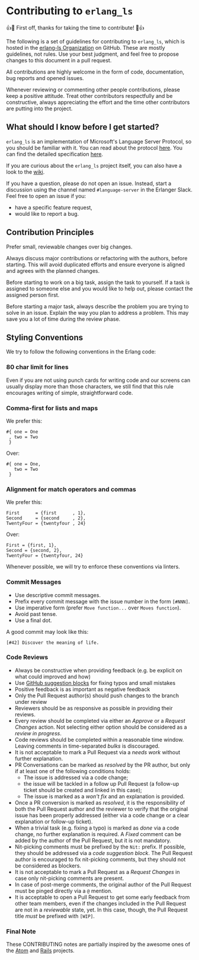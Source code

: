 # Contributing to `erlang_ls`

:+1::tada: First off, thanks for taking the time to contribute! :tada::+1:

The following is a set of guidelines for contributing to `erlang_ls`,
which is hosted in the [erlang-ls
Organization](https://github.com/erlang-ls) on GitHub. These are
mostly guidelines, not rules. Use your best judgment, and feel free to
propose changes to this document in a pull request.

All contributions are highly welcome in the form of code,
documentation, bug reports and opened issues.

Whenever reviewing or commenting other people contributions, please
keep a positive attitude. Treat other contributors respectfully and be
constructive, always appreciating the effort and the time other
contributors are putting into the project.

## What should I know before I get started?

`erlang_ls` is an implementation of Microsoft's Language Server
Protocol, so you should be familiar with it. You can read about the
protocol [here][lsp]. You can find the detailed specification
[here][lsp-specs].

If you are curious about the `erlang_ls` project itself, you can also
have a look to the [wiki][wiki].

If you have a question, please do not open an issue. Instead, start a
discussion using the channel named `#language-server` in the Erlanger
Slack. Feel free to open an issue if you:

* have a specific feature request,
* would like to report a bug.

## Contribution Principles

Prefer small, reviewable changes over big changes.

Always discuss major contributions or refactoring with the authors,
before starting. This will avoid duplicated efforts and ensure
everyone is aligned and agrees with the planned changes.

Before starting to work on a big task, assign the task to yourself. If
a task is assigned to someone else and you would like to help out,
please contact the assigned person first.

Before starting a major task, always describe the problem you are
trying to solve in an issue. Explain the way you plan to address a
problem. This may save you a lot of time during the review phase.

## Styling Conventions

We try to follow the following conventions in the Erlang code:

### 80 char limit for lines

Even if you are not using punch cards for writing code and our screens
can usually display more than those characters, we still find that
this rule encourages writing of simple, straightforward code.

### Comma-first for lists and maps

We prefer this:

    #{ one = One
     , two = Two
     }

Over:

    #{ one = One,
       two = Two
     }

### Alignment for match operators and commas

We prefer this:

    First      = {first      , 1},
    Second     = {second     , 2},
    TwentyFour = {twentyfour , 24}

Over:

    First = {first, 1},
    Second = {second, 2},
    TwentyFour = {twentyfour, 24}

Whenever possible, we will try to enforce these conventions via linters.

### Commit Messages

* Use descriptive commit messages.
* Prefix every commit message with the issue number in the form `[#NNN]`.
* Use imperative form (prefer `Move function...` over `Moves function`).
* Avoid past tense.
* Use a final dot.

A good commit may look like this:

    [#42] Discover the meaning of life.

### Code Reviews

* Always be constructive when providing feedback (e.g. be explicit on
  what could improved and how)
* Use [GitHub suggestion blocks][github-suggest] for fixing typos and
  small mistakes
* Positive feedback is as important as negative feedback
* Only the Pull Request author(s) should push changes to the branch
  under review
* Reviewers should be as responsive as possible in providing their
  reviews.
* Every review should be completed via either an _Approve_ or a
  _Request Changes_ action. Not selecting either option should be
  considered as a _review in progress_.
* Code reviews should be completed within a reasonable time
  window. Leaving comments in time-separated _bulks_ is discouraged.
* It is not acceptable to mark a Pull Request via a _needs work_
  without further explanation.
* PR Conversations can be marked as _resolved_ by the PR author, but
  only if at least one of the following conditions holds:
    * The issue is addressed via a code change;
    * the issue will be tackled in a follow up Pull Request (a
      follow-up ticket should be created and linked in this case);
    * The issue is marked as a _won't fix_ and an explanation is
      provided.
* Once a PR conversion is marked as _resolved_, it is the
  responsibility of both the Pull Request author and the reviewer to
  verify that the original issue has been properly addressed (either
  via a code change or a clear explanation or follow-up ticket).
* When a trivial task (e.g. fixing a typo) is marked as _done_ via a
  code change, no further explanation is required. A _Fixed_ comment
  can be added by the author of the Pull Request, but it is not
  mandatory.
* Nit-picking comments must be prefixed by the `Nit:` prefix. If
  possible, they should be addressed via a _code suggestion
  block_. The Pull Request author is encouraged to fix nit-picking
  comments, but they should not be considered as blockers.
* It is not acceptable to mark a Pull Request as a _Request Changes_
  in case only nit-picking comments are present.
* In case of post-merge comments, the original author of the Pull
  Request must be pinged directly via a `@` mention.
* It is acceptable to open a Pull Request to get some early feedback
  from other team members, even if the changes included in the Pull
  Request are not in a _reviewable_ state, yet. In this case, though,
  the Pull Request title _must_ be prefixed with `[WIP]`.

### Final Note

These CONTRIBUTING notes are partially inspired by the awesome ones of
the [Atom][atom-contributing] and [Rails][rails-contributing]
projects.

[lsp]:https://microsoft.github.io/language-server-protocol/
[lsp-specs]:https://microsoft.github.io/language-server-protocol/specifications/specification-3-14/
[wiki]:https://github.com/erlang-ls/erlang_ls/wiki
[atom-contributing]:https://github.com/atom/atom/blob/master/CONTRIBUTING.md
[rails-contributing]:https://github.com/rails/rails/blob/master/CONTRIBUTING.md
[github-suggest]:https://help.github.com/en/github/collaborating-with-issues-and-pull-requests/commenting-on-a-pull-request
